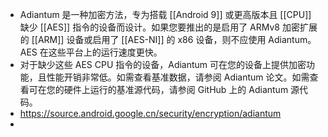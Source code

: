 - Adiantum 是一种加密方法，专为搭载 [[Android 9]] 或更高版本且 [[CPU]] 缺少 [[AES]] 指令的设备而设计。如果您要推出的是启用了 ARMv8 加密扩展的 [[ARM]] 设备或启用了 [[AES-NI]] 的 x86 设备，则不应使用 Adiantum。AES 在这些平台上的运行速度更快。
- 对于缺少这些 AES CPU 指令的设备，Adiantum 可在您的设备上提供加密功能，且性能开销非常低。如需查看基准数据，请参阅 Adiantum 论文。如需查看可在您的硬件上运行的基准源代码，请参阅 GitHub 上的 Adiantum 源代码。
- https://source.android.google.cn/security/encryption/adiantum
-